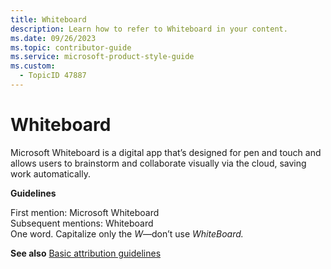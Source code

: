 ```yaml
---
title: Whiteboard
description: Learn how to refer to Whiteboard in your content.
ms.date: 09/26/2023
ms.topic: contributor-guide
ms.service: microsoft-product-style-guide
ms.custom:
  - TopicID 47887
---
```



# Whiteboard

Microsoft Whiteboard is a digital app that’s designed for pen and touch and allows users to brainstorm and collaborate visually via the cloud, saving work automatically.  

**Guidelines**  

First mention: Microsoft Whiteboard  
Subsequent mentions: Whiteboard  
One word. Capitalize only the *W*—don’t use *WhiteBoard.*  

**See also** [Basic attribution guidelines](~\product-and-feature-names\basic-attribution-guidelines.md)